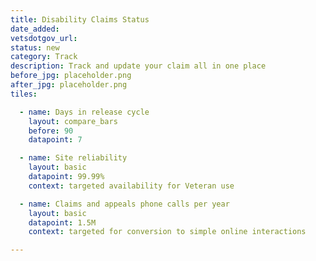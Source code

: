 ```yaml
---
title: Disability Claims Status
date_added:
vetsdotgov_url:
status: new
category: Track
description: Track and update your claim all in one place
before_jpg: placeholder.png
after_jpg: placeholder.png
tiles:

  - name: Days in release cycle
    layout: compare_bars
    before: 90
    datapoint: 7

  - name: Site reliability
    layout: basic
    datapoint: 99.99%
    context: targeted availability for Veteran use

  - name: Claims and appeals phone calls per year
    layout: basic
    datapoint: 1.5M
    context: targeted for conversion to simple online interactions

---
```

